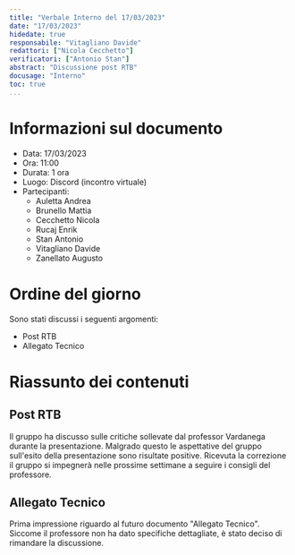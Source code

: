 ```yaml
---
title: "Verbale Interno del 17/03/2023"
date: "17/03/2023"
hidedate: true
responsabile: "Vitagliano Davide"
redattori: ["Nicola Cecchetto"]
verificatori: ["Antonio Stan"]
abstract: "Discussione post RTB"
docusage: "Interno"
toc: true
...
```


# Informazioni sul documento

* Data: 17/03/2023
* Ora: 11:00
* Durata: 1 ora
* Luogo: Discord (incontro virtuale)
* Partecipanti:
  * Auletta Andrea
  * Brunello Mattia
  * Cecchetto Nicola
  * Rucaj Enrik
  * Stan Antonio
  * Vitagliano Davide
  * Zanellato Augusto

# Ordine del giorno

Sono stati discussi i seguenti argomenti:

* Post RTB
* Allegato Tecnico

# Riassunto dei contenuti

## Post RTB

Il gruppo ha discusso sulle critiche sollevate dal professor Vardanega durante la presentazione.
Malgrado questo le aspettative del gruppo sull'esito della presentazione sono risultate positive.
Ricevuta la correzione il gruppo si impegnerà nelle prossime settimane a seguire i consigli del professore.

## Allegato Tecnico

Prima impressione riguardo al futuro documento "Allegato Tecnico".
Siccome il professore non ha dato specifiche dettagliate, è stato deciso di rimandare la discussione.
